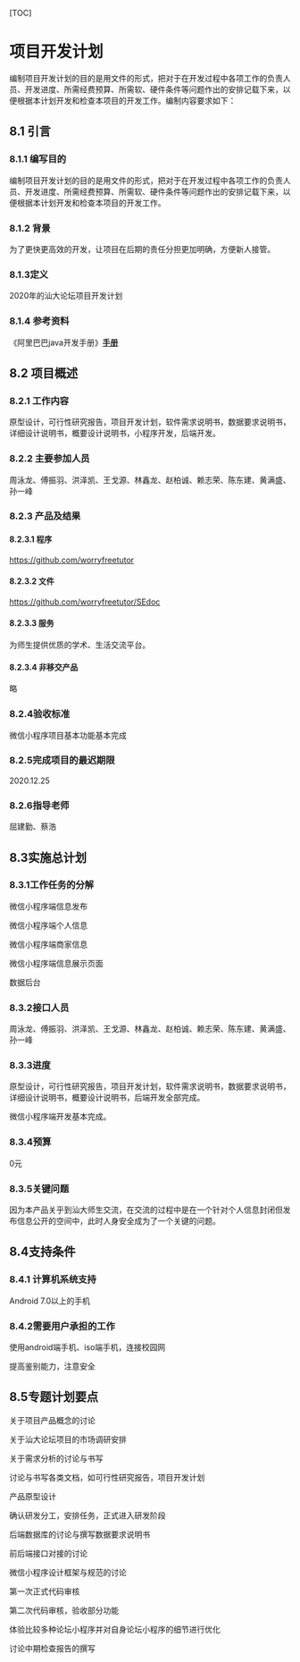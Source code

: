 [TOC]

# 项目开发计划

编制项目开发计划的目的是用文件的形式，把对于在开发过程中各项工作的负责人员、开发进度、所需经费预算、所需软、硬件条件等问题作出的安排记载下来，以便根据本计划开发和检查本项目的开发工作。编制内容要求如下：

## 8.1 引言

### 8.1.1 编写目的

编制项目开发计划的目的是用文件的形式，把对于在开发过程中各项工作的负责人员、开发进度、所需经费预算、所需软、硬件条件等问题作出的安排记载下来，以便根据本计划开发和检查本项目的开发工作。

### 8.1.2 背景

为了更快更高效的开发，让项目在后期的责任分担更加明确，方便新人接管。

### 8.1.3定义

2020年的汕大论坛项目开发计划

### 8.1.4 参考资料

《阿里巴巴java开发手册》**[手册](https://yq.aliyun.com/attachment/download/?spm=a2c6h.12873639.0.0.357737bf79GYv3&id=5585)**



## 8.2 项目概述

### 8.2.1 工作内容

原型设计，可行性研究报告，项目开发计划，软件需求说明书，数据要求说明书，详细设计说明书，概要设计说明书，小程序开发，后端开发。

### 8.2.2 主要参加人员

周泳龙、傅振羽、洪泽凯、王戈源、林鑫龙、赵柏诚、赖志荣、陈东建、黄满盛、孙一峰

### 8.2.3 产品及结果

#### 8.2.3.1 程序

https://github.com/worryfreetutor

#### 8.2.3.2 文件

https://github.com/worryfreetutor/SEdoc

#### 8.2.3.3 服务

为师生提供优质的学术、生活交流平台。

#### 8.2.3.4 非移交产品

略

### 8.2.4验收标准

微信小程序项目基本功能基本完成

### 8.2.5完成项目的最迟期限 

2020.12.25

### 8.2.6指导老师

屈建勤、蔡浩

## 8.3实施总计划
### 8.3.1工作任务的分解 

微信小程序端信息发布

微信小程序端个人信息

微信小程序端商家信息

微信小程序端信息展示页面

数据后台

### 8.3.2接口人员  
周泳龙、傅振羽、洪泽凯、王戈源、林鑫龙、赵柏诚、赖志荣、陈东建、黄满盛、孙一峰

### 8.3.3进度

原型设计，可行性研究报告，项目开发计划，软件需求说明书，数据要求说明书，详细设计说明书，概要设计说明书，后端开发全部完成。

微信小程序端开发基本完成。

### 8.3.4预算

0元

### 8.3.5关键问题  

因为本产品关乎到汕大师生交流，在交流的过程中是在一个针对个人信息封闭但发布信息公开的空间中，此时人身安全成为了一个关键的问题。

## 8.4支持条件
### 8.4.1 计算机系统支持

Android 7.0以上的手机

### 8.4.2需要用户承担的工作

使用android端手机、iso端手机，连接校园网

提高鉴别能力，注意安全



## 8.5专题计划要点

关于项目产品概念的讨论

关于汕大论坛项目的市场调研安排

关于需求分析的讨论与书写

讨论与书写各类文档，如可行性研究报告，项目开发计划

产品原型设计

确认研发分工，安排任务，正式进入研发阶段

后端数据库的讨论与撰写数据要求说明书

前后端接口对接的讨论

微信小程序设计框架与规范的讨论

第一次正式代码审核

第二次代码审核，验收部分功能

体验比较多种论坛小程序并对自身论坛小程序的细节进行优化

讨论中期检查报告的撰写

